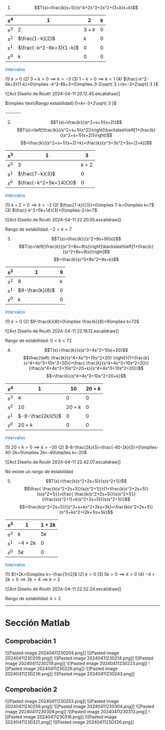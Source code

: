 
1. $$T(s)=\frac{k(s+1)}{s^4+2s^3+2s^2+(3+k)s+k}$$

| $s^4$ | $1$                     | $2$   | $k$ |
| ----- | ----------------------- | ----- | --- |
| $s^3$ | $2$                     | $3+k$ | $0$ |
| $s^2$ | $\frac{1-k}{2}$         | $k$   | $0$ |
| $s^1$ | $\frac{-k^2-6k+3}{1-k}$ | 0     | 0   |
| $s^0$ | k                       | 0     | 0   |

<span style="color:#0070c0">Intervalos</span>

(1) $k>0$
(2) $3+k>0\implies k>-3$
(3) $1-k>0\implies k<1$
(4) $\frac{-k^2-6k+3}{1-k}>0\implies -k^2-6k+3>0\implies-3-2\sqrt{ 3 }<k<-3+2\sqrt{ 3 }$

![[Act Diseño de Routh 2024-04-11 20.12.45.excalidraw]]


$\implies \text{Rango estabilidad}:0<k<-3+2\sqrt{ 3 }$

<div style="page-break-after: always;">--------</div> 


2. $$T(s)=\frac{k}{(s^2+s+1)(s+2)}$$
$$T(s)=\left[\frac{k}{(s^2+s+1)(s^2)}\right]\backslash\left[1+\frac{k}{(s^2+s+1)(s+2)}\right]$$
$$=\frac{k}{(s^2+s+1)(s+2)+k}=\frac{k}{s^3+3s^2+3s+(2+k)}$$

| $s^3$ | $1$                    | $3$   |
| ----- | ---------------------- | ----- |
| $s^2$ | $3$                    | $k+2$ |
| $s^1$ | $\frac{7-k}{3}$        | 0     |
| $s^0$ | $\frac{-k^2+5k+14}{3}$ | 0     |
<span style="color:#0070c0">Intervalos</span>

(1) $k+2>0\implies k>-2$
(2) $\frac{7-k}{(3)}>0\implies 7-k>0\implies k<7$
(3) $\frac{-k^2+5k+14}{3}>0\implies-2<k<7$

![[Act Diseño de Routh 2024-04-11 22.20.55.excalidraw]]

Rango de estabilidad: $-2<k<7$
<div style="page-break-after: always;"></div>


3. $$T(s)=\frac{k}{(s^2+8s+9)(s)}$$
$$T(s)=\left[\frac{k}{(s^2+8s+9)s}\right]\backslash\left[1+\frac{k}{(s^2+8s+9)s}\right]$$
$$=\frac{k}{s^3+8s^2+9s+k}$$

| $s^3$ | $1$             | $9$ |
| ----- | --------------- | --- |
| $s^2$ | $8$             | $k$ |
| $s^1$ | $9-\frac{k}{8}$ | 0   |
| $s^0$ | k               | 0   |

<span style="color:#0070c0">Intervalos</span>

(1) $k>0$
(2) $9-\frac{k}{8}>0\implies \frac{k}{8}<9\implies k<72$

![[Act Diseño de Routh 2024-04-11 22.19.12.excalidraw]]

Rango de estabilidad: $0<k<72$
<div style="page-break-after: always;"></div>


4. $$T(s)=\frac{k}{s(s^3+4s^2+10s)+20}$$
$$\frac{\left( \frac{k}{s^4+4s^3+10s^2+20} \right)}{1+\frac{k}{s^4+4s^3+10s^2+20}}=\frac{ \frac{k}{s^4+4s^3+10s^2+20}}{\frac{s^4+4s^3+10s^2+20+k}{s^4+4s^3+10s^2+20}}$$
$$=\frac{k}{s^4+4s^3+10s^2+20+k}$$

| $s^4$ | $1$               | $10$   | $20+k$ |
| ----- | ----------------- | ------ | ------ |
| $s^3$ | 4                 | 0      | 0      |
| $s^2$ | $10$              | $20+k$ | $0$    |
| $s^1$ | $-8-\frac{2k}{5}$ | 0      | 0      |
| $s^0$ | $20+k$            | 0      | 0      |
<span style="color:#0070c0">Intervalos</span>

(1) $20+k>0\implies k>-20$
(2) $-8-\frac{2k}{5}=\frac{-40-2k}{5}>0\implies-40-2k>0\implies 2k<-40\implies k<-20$

![[Act Diseño de Routh 2024-04-11 22.42.07.excalidraw]]

No existe un rango de estabilidad

<div style="page-break-after: always;"></div>


5. $$T(s)=\frac{k(s^2+2s+5)}{s(s^2+1)}$$
$$\frac{ \frac{k(s^2+2s+5)}{s(s^2+1)}}{1+\frac{k(s^2+2s+5)}{s(s^2+1)}}=\frac{ \frac{k(s^2+2s+5)}{s(s^2+1)}}{\frac{s(s^2+1)+k(s^2+2s+5)}{s(s^2+1)}}$$
$$=\frac{k(s^2+2s+5)}{s^3+s+ks^2+2ks+5k}=\frac{k(s^2+2s+5)}{s^3+ks^2+(2k+1)s+5k}$$

| $s^3$ | $1$     | $1+2k$ |
| ----- | ------- | ------ |
| $s^2$ | $k$     | $5k$   |
| $s^1$ | $-4+2k$ | $0$    |
| $s^0$ | $5k$    | 0      |
<span style="color:#0070c0">Intervalos</span> 

(1) $1+2k>0\implies k>-\frac{1}{2}$
(2) $k>0$
(3) $5k>0\implies k>0$
(4) $-4+2k>0\implies 2k>4\implies k>2$

![[Act Diseño de Routh 2024-04-11 22.52.24.excalidraw]]

Rango de estabilidad: $k>2$

-------------
<div style="page-break-after: always;"></div>


# Sección Matlab

## Comprobación 1

![[Pasted image 20240411230204.png]]
![[Pasted image 20240411230209.png]]
![[Pasted image 20240411230214.png]]
![[Pasted image 20240411230219.png]]
![[Pasted image 20240411230223.png]]
![[Pasted image 20240411230229.png]]
![[Pasted image 20240411230236.png]]
![[Pasted image 20240411230243.png]]

<div style="page-break-after: always;"></div>


## Comprobación 2

![[Pasted image 20240411230253.png]]
![[Pasted image 20240411230259.png]]
![[Pasted image 20240411230304.png]]
![[Pasted image 20240411230308.png]]
![[Pasted image 20240411230313.png]]
![[Pasted image 20240411230316.png]]
![[Pasted image 20240411230321.png]]
![[Pasted image 20240411230326.png]]